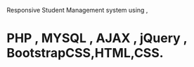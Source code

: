  Responsive Student Management system using ,
 # PHP , MYSQL , AJAX , jQuery , BootstrapCSS,HTML,CSS.
